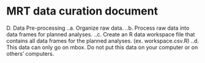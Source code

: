 # MRT data curation document #



D.	Data Pre-processing 
..a.	Organize raw data. 
..b.	Process raw data into data frames for planned analyses.
..c.	Create an R data workspace file that contains all data frames for the planned analyses. (ex. workspace.csv.R)
..d.	This data can only go on mbox.  Do not put this data on your computer or on others’ computers.

